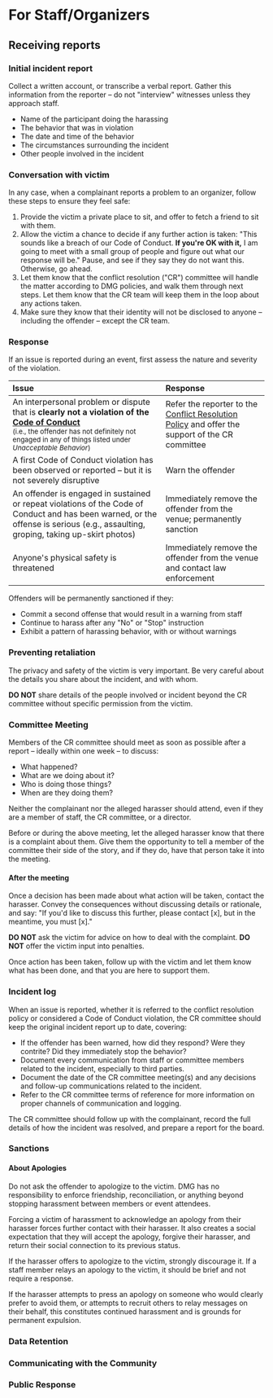 # For Staff/Organizers

## Receiving reports

### Initial incident report

Collect a written account, or transcribe a verbal report. Gather this information from the reporter – do not "interview" witnesses unless they approach staff.

- Name of the participant doing the harassing
- The behavior that was in violation
- The date and time of the behavior
- The circumstances surrounding the incident
- Other people involved in the incident

### Conversation with victim

In any case, when a complainant reports a problem to an organizer, follow these steps to ensure they feel safe:

1. Provide the victim a private place to sit, and offer to fetch a friend to sit with them.
2. Allow the victim a chance to decide if any further action is taken: "This sounds like a breach of our Code of Conduct. **If you're OK with it,** I am going to meet with a small group of people and figure out what our response will be." Pause, and see if they say they do not want this. Otherwise, go ahead.
3. Let them know that the conflict resolution ("CR") committee will handle the matter according to DMG policies, and walk them through next steps. Let them know that the CR team will keep them in the loop about any actions taken.
4. Make sure they know that their identity will not be disclosed to anyone – including the offender – except the CR team.

### Response

If an issue is reported during an event, first assess the nature and severity of the violation.

| Issue | Response |
| :--- | :--- |
| An interpersonal problem or dispute that is **clearly not a violation of the [Code of Conduct](/code-of-conduct.md)** <br><small>(i.e., the offender has not definitely not engaged in any of things listed under _Unacceptable Behavior_)</small> | Refer the reporter to the [Conflict Resolution Policy](/policies/conflict-resolution-policy.md) and offer the support of the CR committee |
| A first Code of Conduct violation has been observed or reported – but it is not severely disruptive | Warn the offender |
| An offender is engaged in sustained or repeat violations of the Code of Conduct and has been warned, or the offense is serious (e.g., assaulting, groping, taking up-skirt photos) | Immediately remove the offender from the venue; permanently sanction | 
| Anyone's physical safety is threatened | Immediately remove the offender from the venue and contact law enforcement |

Offenders will be permanently sanctioned if they:

- Commit a second offense that would result in a warning from staff
- Continue to harass after any "No" or "Stop" instruction
- Exhibit a pattern of harassing behavior, with or without warnings

### Preventing retaliation

The privacy and safety of the victim is very important. Be very careful about the details you share about the incident, and with whom.

**DO NOT** share details of the people involved or incident beyond the CR committee without specific permission from the victim.

### Committee Meeting

Members of the CR committee should meet as soon as possible after a report – ideally within one week – to discuss:

* What happened?
* What are we doing about it?
* Who is doing those things?
* When are they doing them?

Neither the complainant nor the alleged harasser should attend, even if they are a member of staff, the CR committee, or a director.

Before or during the above meeting, let the alleged harasser know that there is a complaint about them. Give them the opportunity to  tell a member of the committee their side of the story, and if they do, have that person take it into the meeting.

#### After the meeting

Once a decision has been made about what action will be taken, contact the harasser. Convey the consequences without discussing details or rationale, and say: "If you'd like to discuss this further, please contact \[x\], but in the meantime, you must \[x\]."

**DO NOT** ask the victim for advice on how to deal with the complaint.
**DO NOT** offer the victim input into penalties.

Once action has been taken, follow up with the victim and let them know what has been done, and that you are here to support them.

### Incident log

When an issue is reported, whether it is referred to the conflict resolution policy or considered a Code of Conduct violation, the CR committee should keep the original incident report up to date, covering:

* If the offender has been warned, how did they respond? Were they contrite? Did they immediately stop the behavior?
* Document every communication from staff or committee members related to the incident, especially to third parties.
* Document the date of the CR committee meeting(s) and any decisions and follow-up communications related to the incident.
* Refer to the CR committee terms of reference for more information on proper channels of communication and logging.

The CR committee should follow up with the complainant, record the full details of how the incident was resolved, and prepare a report for the board.

### Sanctions


#### About Apologies

Do not ask the offender to apologize to the victim. DMG has no responsibility to enforce friendship, reconciliation, or anything beyond stopping harassment between members or event attendees.

Forcing a victim of harassment to acknowledge an apology from their harasser forces further contact with their harasser. It also creates a social expectation that they will accept the apology, forgive their harasser, and return their social connection to its previous status.

If the harasser offers to apologize to the victim, strongly discourage it. If a staff member relays an apology to the victim, it should be brief and not require a response.

If the harasser attempts to press an apology on someone who would clearly prefer to avoid them, or attempts to recruit others to relay messages on their behalf, this constitutes continued harassment and is grounds for permanent expulsion.

### Data Retention


### Communicating with the Community

### Public Response